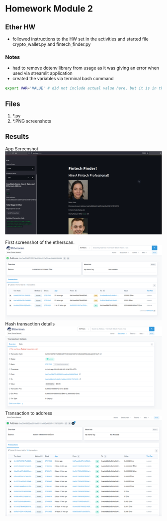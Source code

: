 # Homework Module 2

## Ether HW
- followed instructions to the HW set in the activities and started file crypto_wallet.py and fintech_finder.py

### Notes
- had to remove dotenv library from usage as it was giving an error when used via streamlit application
- created the variables via terminal bash command
```bash
export VAR='VALUE' # did not include actual value here, but it is in the os env, otherwise it would not run
```

## Files
1.  *.py
2.  *.PNG screenshots

## Results

App Screenshot
![App](validated_hash_streamlit.png "App working")

First screenshot of the etherscan.
![Transaction Added](ether_act_history.png "History")
Hash transaction details
![Hash Details](txn_hash_transaction_details.png "Hash details")
Transaction to address
![Transaction To Address](txn_to_address.png "Transaction to Address")